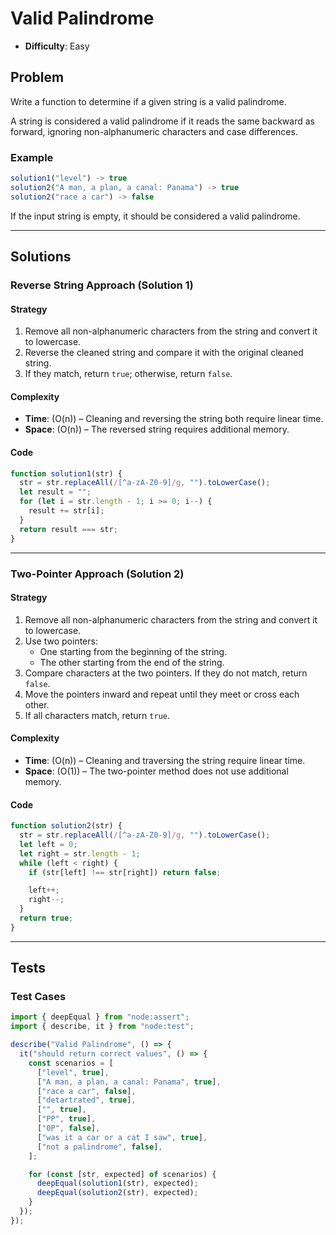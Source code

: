 # Valid Palindrome

- **Difficulty**: Easy

## Problem

Write a function to determine if a given string is a valid palindrome.

A string is considered a valid palindrome if it reads the same backward as forward, ignoring non-alphanumeric characters and case differences.

### Example

```js
solution1("level") -> true
solution2("A man, a plan, a canal: Panama") -> true
solution2("race a car") -> false
```

If the input string is empty, it should be considered a valid palindrome.

---

## Solutions

### Reverse String Approach (Solution 1)

#### Strategy

1. Remove all non-alphanumeric characters from the string and convert it to lowercase.
2. Reverse the cleaned string and compare it with the original cleaned string.
3. If they match, return `true`; otherwise, return `false`.

#### Complexity

- **Time**: \(O(n)\) – Cleaning and reversing the string both require linear time.
- **Space**: \(O(n)\) – The reversed string requires additional memory.

#### Code

```js
function solution1(str) {
  str = str.replaceAll(/[^a-zA-Z0-9]/g, "").toLowerCase();
  let result = "";
  for (let i = str.length - 1; i >= 0; i--) {
    result += str[i];
  }
  return result === str;
}
```

---

### Two-Pointer Approach (Solution 2)

#### Strategy

1. Remove all non-alphanumeric characters from the string and convert it to lowercase.
2. Use two pointers:
   - One starting from the beginning of the string.
   - The other starting from the end of the string.
3. Compare characters at the two pointers. If they do not match, return `false`.
4. Move the pointers inward and repeat until they meet or cross each other.
5. If all characters match, return `true`.

#### Complexity

- **Time**: \(O(n)\) – Cleaning and traversing the string require linear time.
- **Space**: \(O(1)\) – The two-pointer method does not use additional memory.

#### Code

```js
function solution2(str) {
  str = str.replaceAll(/[^a-zA-Z0-9]/g, "").toLowerCase();
  let left = 0;
  let right = str.length - 1;
  while (left < right) {
    if (str[left] !== str[right]) return false;

    left++;
    right--;
  }
  return true;
}
```

---

## Tests

### Test Cases

```js
import { deepEqual } from "node:assert";
import { describe, it } from "node:test";

describe("Valid Palindrome", () => {
  it("should return correct values", () => {
    const scenarios = [
      ["level", true],
      ["A man, a plan, a canal: Panama", true],
      ["race a car", false],
      ["detartrated", true],
      ["", true],
      ["PP", true],
      ["0P", false],
      ["was it a car or a cat I saw", true],
      ["not a palindrome", false],
    ];

    for (const [str, expected] of scenarios) {
      deepEqual(solution1(str), expected);
      deepEqual(solution2(str), expected);
    }
  });
});
```
